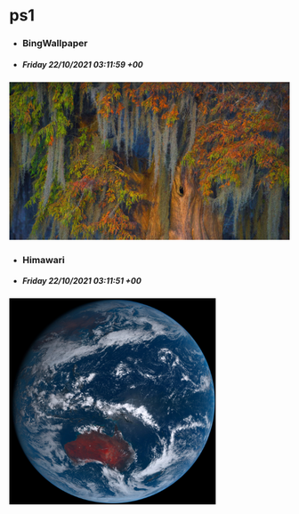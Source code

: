 # ps1

- ### BingWallpaper
- ##### Friday 22/10/2021 03:11:59 +00
<img src="BingWallpaper/latest.jpg" width="700" height="auto" title="👉  BingWallpaper  👈">


- ### Himawari 
- ##### Friday 22/10/2021 03:11:51 +00
<img src="Himawari/latest.jpg" width="auto" height="371" title="👉  Himawari  👈">







